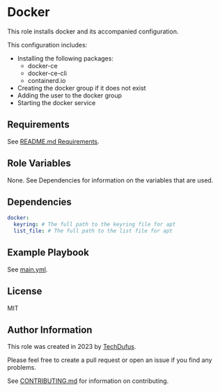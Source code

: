 Docker
=========

This role installs docker and its accompanied configuration.

This configuration includes:
- Installing the following packages:
  - docker-ce
  - docker-ce-cli
  - containerd.io
- Creating the docker group if it does not exist
- Adding the user to the docker group
- Starting the docker service

Requirements
------------

See [README.md Requirements](../../README.md#requirements).

Role Variables
--------------

None. See Dependencies for information on the variables that are used.

Dependencies
------------

```yaml
docker:
  keyring: # The full path to the keyring file for apt
  list_file: # The full path to the list file for apt
```

Example Playbook
----------------

See [main.yml](../../main.yml).

License
-------

MIT

Author Information
------------------

This role was created in 2023 by [TechDufus](https://github.com/techdufus).

Please feel free to create a pull request or open an issue if you find any problems.

See [CONTRIBUTING.md](../../.github/CONTRIBUTING.md) for information on contributing.
